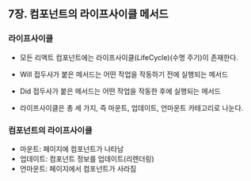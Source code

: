 ## 7장. 컴포넌트의 라이프사이클 메서드


### 라이프사이클

- 모든 리액트 컴포넌트에는 라이프사이클(LifeCycle)(수명 주기)이 존재한다.
- Will 접두사가 붙은 메서드는 어떤 작업을 작동하기 전에 실행되는 메서드
- Did 접두사가 붙은 메서드는 어떤 작업을 작동한 후에 실행되는 메서드

- 라이프사이클은 총 세 가지, 즉 마운트, 업데이트, 언마운트 카테고리로 나눈다.


### 컴포넌트의 라이프사이클

- 마운트: 페이지에 컴포넌트가 나타남
- 업데이트: 컴포넌트 정보를 업데이트(리렌더링)
- 언마운트: 페이지에서 컴포넌트가 사라짐 